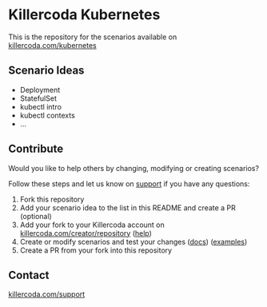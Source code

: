 # Killercoda Kubernetes

This is the repository for the scenarios available on [killercoda.com/kubernetes](https://killercoda.com/kubernetes)

## Scenario Ideas

* Deployment
* StatefulSet
* kubectl intro
* kubectl contexts
* ...

## Contribute

Would you like to help others by changing, modifying or creating scenarios?

Follow these steps and let us know on [support](https://killercoda.com/support) if you have any questions:

1) Fork this repository
2) Add your scenario idea to the list in this README and create a PR (optional)
3) Add your fork to your Killercoda account on [killercoda.com/creator/repository](https://killercoda.com/creator/repository) ([help](https://killercoda.com/creators/get-started))
4) Create or modify scenarios and test your changes ([docs](https://killercoda.com/creators)) ([examples](https://github.com/killercoda/scenario-examples))
5) Create a PR from your fork into this repository


## Contact

[killercoda.com/support](https://killercoda.com/support)
